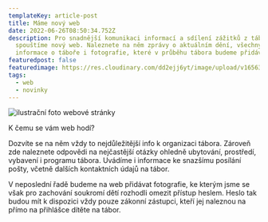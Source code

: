 ```yaml
---
templateKey: article-post
title: Máme nový web
date: 2022-06-26T08:50:34.752Z
description: Pro snadnější komunikaci informací a sdílení zážitků z tábora
  spouštíme nový web. Naleznete na něm zprávy o aktuálním dění, všechny důležité
  informace o táboře i fotografie, které v průběhu tábora budeme přidávat.
featuredpost: false
featuredimage: https://res.cloudinary.com/dd2ejj6yt/image/upload/v1656320153/Aktuality/glenn-carstens-peters-npxXWgQ33ZQ-unsplash_lh2btw.jpg
tags:
  - web
  - novinky
---
```

![ilustrační foto webové stránky](https://res.cloudinary.com/dd2ejj6yt/image/upload/v1656320153/Aktuality/glenn-carstens-peters-npxXWgQ33ZQ-unsplash_lh2btw.jpg "ilustrační foto webové stránky")

K čemu se vám web hodí?

Dozvíte se na něm vždy to nejdůležitější info k organizaci tábora. Zároveň zde naleznete odpovědi na nejčastější otázky ohledně ubytování, prostředí, vybavení i programu tábora. Uvádíme i informace ke snazšímu posílání pošty, včetně dalších kontaktních údajů na tábor. 

V neposlední řadě budeme na web přidávat fotografie, ke kterým jsme se však pro zachování soukromí dětí rozhodli omezit přístup heslem. Heslo tak budou mít k dispozici vždy pouze zákonní zástupci, kteří jej naleznou na přímo na přihlášce dítěte na tábor.